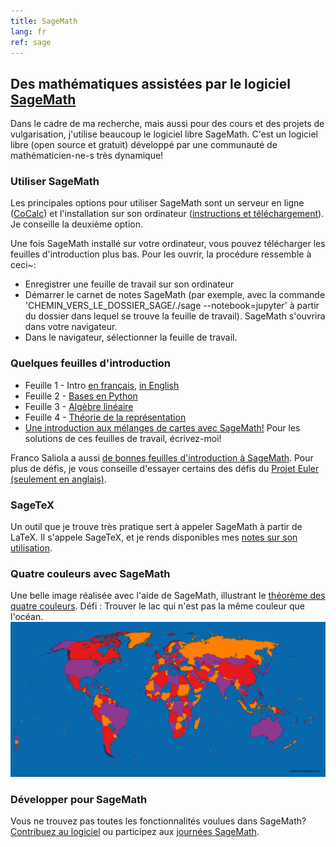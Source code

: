 ```yaml
---
title: SageMath
lang: fr
ref: sage
---
```


## Des mathématiques assistées par le logiciel [SageMath](https://www.sagemath.org)

Dans le cadre de ma recherche, mais aussi pour des cours et des projets de vulgarisation, j'utilise beaucoup le logiciel libre SageMath. C'est un logiciel libre (open source et gratuit) développé par une communauté de mathématicien-ne-s très dynamique!

### Utiliser SageMath
Les principales options pour utiliser SageMath sont un serveur en ligne ([CoCalc](https://cocalc.com)) et l'installation sur son ordinateur ([instructions et téléchargement](http://www.sagemath.org/download.html)). Je conseille la deuxième option.

Une fois SageMath installé sur votre ordinateur, vous pouvez télécharger les feuilles d'introduction plus bas. Pour les ouvrir, la procédure ressemble à ceci~:
 * Enregistrer une feuille de travail sur son ordinateur
 * Démarrer le carnet de notes SageMath (par exemple, avec la commande 'CHEMIN_VERS_LE_DOSSIER_SAGE/./sage --notebook=jupyter' à partir du dossier dans lequel se trouve la feuille de travail). SageMath s'ouvrira dans votre navigateur.
 * Dans le navigateur, sélectionner la feuille de travail.

### Quelques feuilles d'introduction
 * Feuille 1 - Intro [en français](sage_ws/Atelier_1_sans_les_solutions.ipynb), [in English](sage_ws/Short_intro.ipynb)
 * Feuille 2 - [Bases en Python](sage_ws/Atelier_2_sans_les_solutions.ipynb)
 * Feuille 3 - [Algèbre linéaire](sage_ws/Atelier_3_sans_les_solutions.ipynb)
 * Feuille 4 - [Théorie de la représentation](sage_ws/Atelier_4_sans_les_solutions.ipynb)
 * [Une introduction aux mélanges de cartes avec SageMath!](sage_ws/Melanges_de_cartes.ipynb)
Pour les solutions de ces feuilles de travail, écrivez-moi!

Franco Saliola a aussi [de bonnes feuilles d'introduction à SageMath](http://lacim.uqam.ca/~saliola/sage/tutorials/). Pour plus de défis, je vous conseille d'essayer certains des défis du [Projet Euler (seulement en anglais)](https://projecteuler.net/).

### SageTeX
Un outil que je trouve très pratique sert à appeler SageMath à partir de LaTeX. Il s'appele SageTeX, et je rends disponibles mes [notes sur son utilisation](sage_ws/sagetex.pdf).

### Quatre couleurs avec SageMath
Une belle image réalisée avec l'aide de SageMath, illustrant le  [théorème des quatre couleurs](https://fr.wikipedia.org/wiki/Th%C3%A9or%C3%A8me_des_quatre_couleurs). Défi : Trouver le lac qui n'est pas la même couleur que l'océan.
![Le théorème des quatre couleurs sur la carte du monde](4couleurs.png)

### Développer pour SageMath
Vous ne trouvez pas toutes les fonctionnalités voulues dans SageMath? [Contribuez au logiciel](http://doc.sagemath.org/html/en/developer/) ou participez aux [journées SageMath](https://wiki.sagemath.org/Workshops).
